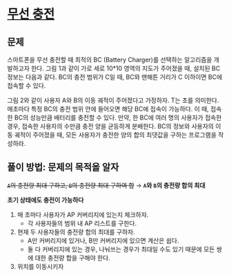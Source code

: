 # [무선 충전](https://swexpertacademy.com/main/code/problem/problemDetail.do?contestProbId=AWXRDL1aeugDFAUo)

## 문제
스마트폰을 무선 충전할 때 최적의 BC (Battery Charger)를 선택하는 알고리즘을 개발하고자 한다. 그림 1과 같이 가로 세로 10*10 영역의 지도가 주어졌을 때, 설치된 BC 정보는 다음과 같다. BC의 충전 범위가 C일 때, BC와 맨해튼 거리가 C 이하이면 BC에 접속할 수 있다.

그림 2와 같이 사용자 A와 B의 이동 궤적이 주어졌다고 가정하자. T는 초를 의미한다. 매초마다 특정 BC의 충전 범위 안에 들어오면 해당 BC에 접속이 가능하다. 이 때, 접속한 BC의 성능만큼 배터리를 충전할 수 있다. 만약, 한 BC에 여러 명의 사용자가 접속한 경우, 접속한 사용자의 수만큼 충전 양을 균등하게 분배한다. BC의 정보와 사용자의 이동 궤적이 주어졌을 때, 모든 사용자가 충전한 양의 합의 최댓값을 구하는 프로그램을 작성하라.

## 풀이 방법: 문제의 목적을 알자
~~`A`의 충전량 최대 구하고, `B`의 충전량 최대 구하여 합~~ $\rightarrow$ **`A`와 `B`의 충전량 합의 최대**

**초기 상태에도 충전이 가능하다**

1. 매 초마다 사용자가 AP 커버리지에 있는지 체크하자.
    - 각 사용자들의 범위 내 AP 리스트를 구한다.
2. 현재 두 사용자들의 충전량 합의 최대를 구하자.
    - A만 커버리지에 있거나, B만 커버리지에 있으면 계산은 쉽다.
    - 둘 다 커버리지에 있는 경우, 나눠쓰는 경우가 최대일 수도 있기 때문에 모든 쌍에 대한 충전량 합을 구해야 한다.
3. 위치를 이동시키자

